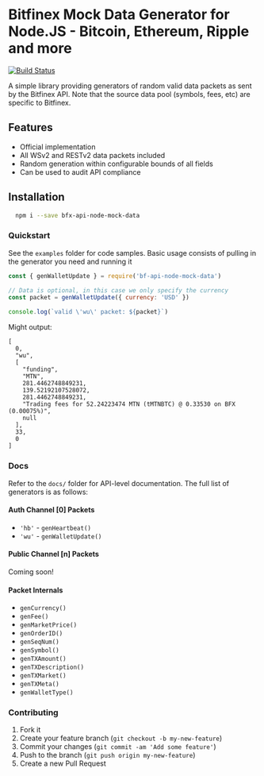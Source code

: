 # Bitfinex Mock Data Generator for Node.JS - Bitcoin, Ethereum, Ripple and more

[![Build Status](https://travis-ci.org/bitfinexcom/bfx-api-node-mock-data.svg?branch=master)](https://travis-ci.org/bitfinexcom/bfx-api-node-mock-data)

A simple library providing generators of random valid data packets as sent by the Bitfinex API. Note that the source data pool (symbols, fees, etc) are specific to Bitfinex.

## Features

* Official implementation
* All WSv2 and RESTv2 data packets included
* Random generation within configurable bounds of all fields
* Can be used to audit API compliance

## Installation

```bash
  npm i --save bfx-api-node-mock-data
```

### Quickstart

See the `examples` folder for code samples. Basic usage consists of pulling in the generator you need and running it

```js
const { genWalletUpdate } = require('bf-api-node-mock-data')

// Data is optional, in this case we only specify the currency
const packet = genWalletUpdate({ currency: 'USD' })

console.log(`valid \'wu\' packet: ${packet}`)
```

Might output:

```text
[
  0,
  "wu",
  [
    "funding",
    "MTN",
    281.4462748849231,
    139.52192107528072,
    281.4462748849231,
    "Trading fees for 52.24223474 MTN (tMTNBTC) @ 0.33530 on BFX (0.00075%)",
    null
  ],
  33,
  0
]
```

### Docs

Refer to the `docs/` folder for API-level documentation. The full list of generators is as follows:

#### Auth Channel [0] Packets

* `'hb'` - `genHeartbeat()`
* `'wu'` - `genWalletUpdate()`

#### Public Channel [n] Packets

Coming soon!

#### Packet Internals

* `genCurrency()`
* `genFee()`
* `genMarketPrice()`
* `genOrderID()`
* `genSeqNum()`
* `genSymbol()`
* `genTXAmount()`
* `genTXDescription()`
* `genTXMarket()`
* `genTXMeta()`
* `genWalletType()`

### Contributing

1. Fork it
2. Create your feature branch (`git checkout -b my-new-feature`)
3. Commit your changes (`git commit -am 'Add some feature'`)
4. Push to the branch (`git push origin my-new-feature`)
5. Create a new Pull Request

